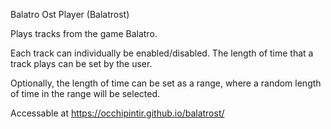 Balatro Ost Player (Balatrost)

Plays tracks from the game Balatro.

Each track can individually be enabled/disabled. The length of time that a track plays can be set by the user.

Optionally, the length of time can be set as a range, where a random length of time in the range will be selected.

Accessable at https://occhipintir.github.io/balatrost/
